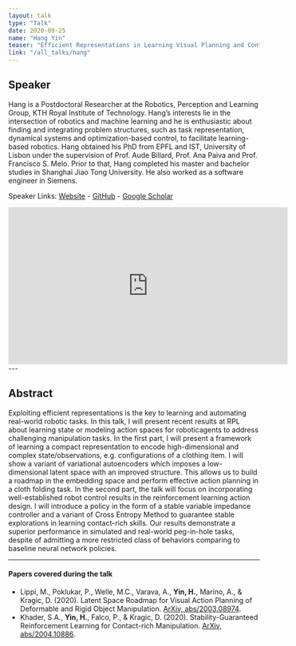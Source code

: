 ```yaml
---
layout: talk
type: "Talk"
date: 2020-09-25
name: "Hang Yin"
teaser: "Efficient Representations in Learning Visual Planning and Contact-rich Tasks"
link: "/all_talks/hang"
---
```

## Speaker
Hang is a Postdoctoral Researcher at the Robotics, Perception and Learning Group, KTH Royal Institute of Technology. Hang’s interests lie in the intersection of robotics and machine learning and he is enthusiastic about finding and integrating problem structures, such as task representation, dynamical systems and optimization-based control, to facilitate learning-based robotics.
Hang obtained his PhD from EPFL and IST, University of Lisbon under the supervision of Prof. Aude Billard, Prof. Ana Paiva and Prof. Francisco S. Melo. Prior to that, Hang completed his master and bachelor studies in Shanghai Jiao Tong University. He also worked as a software engineer in Siemens.

Speaker Links: [Website](https://navigator8972.github.io) - [GitHub](https://github.com/navigator8972) - [Google Scholar](https://scholar.google.pt/citations?user=7VW7URUAAAAJ&hl=en)

<iframe width="560" height="315" src="https://www.youtube.com/embed/esTYcbd-Wp8" frameborder="0" allow="accelerometer; autoplay; clipboard-write; encrypted-media; gyroscope; picture-in-picture" allowfullscreen></iframe>
---

## Abstract
Exploiting efficient representations is the key to learning and automating real-world robotic tasks. In this talk, I will present recent results at RPL about learning state or modeling action spaces for roboticagents to address challenging manipulation tasks. In the first part, I will present a framework of learning a compact representation to encode high-dimensional and complex state/observations, e.g. configurations of a clothing item. I will show a variant of variational autoencoders which imposes a low-dimensional latent space with an improved structure. This allows us to build a roadmap in the embedding space and perform effective action planning in a cloth folding task. In the second part, the talk will focus on incorporating well-established robot control results in the reinforcement learning action design. I will introduce a policy in the form of a stable variable impedance controller and a variant of Cross Entropy Method to guarantee stable explorations in learning contact-rich skills. Our results demonstrate a superior performance in simulated and real-world peg-in-hole tasks, despite of admitting a more restricted class of behaviors comparing to baseline neural network policies.

---

#### Papers covered during the talk
* Lippi, M., Poklukar, P., Welle, M.C., Varava, A., **Yin, H.**, Marino, A., & Kragic, D. (2020). Latent Space Roadmap for Visual Action Planning of Deformable and Rigid Object Manipulation. [ArXiv, abs/2003.08974](https://arxiv.org/pdf/2003.08974.pdf).
* Khader, S.A., **Yin, H.**, Falco, P., & Kragic, D. (2020). Stability-Guaranteed Reinforcement Learning for Contact-rich Manipulation. [ArXiv, abs/2004.10886](https://arxiv.org/pdf/2004.10886.pdf).

